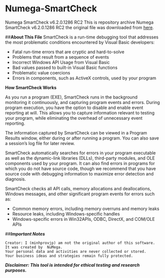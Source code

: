 # Numega-SmartCheck
Numega SmartCheck v6.2.0.1286 RC2 
This is repository archive Numega SmartCheck v6.2.0.1286 RC2 the original file was downloaded from [here](https://forum.tuts4you.com/files/file/2061-numega-smartcheck/).

##**About This File**
SmartCheck is a run-time debugging tool that addresses the most problematic conditions encountered by Visual Basic developers:

- Fatal run-time errors that are cryptic and hard-to-solve
- Problems that result from a sequence of events
- Incorrect Windows API Usage from Visual Basic
- Bad values passed to built-in Visual Basic functions
- Problematic value coercions
- Errors in components, such as ActiveX controls, used by your program

**How SmartCheck Works**

As you run a program (EXE), SmartCheck runs in the background monitoring it continuously, and capturing program events and errors. During program execution, you have the option to disable and enable event reporting at will. This allows you to capture information relevant to testing your program, while eliminating the overhead of unnecessary event reporting.

The information captured by SmartCheck can be viewed in a Program Results window, either during or after running a program. You can also save a session’s log file for later review.

SmartCheck automatically searches for errors in your program executable as well as the dynamic-link libraries (DLLs), third-party modules, and OLE components used by your program. It can also find errors in programs for which you do not have source code, though we recommend that you have source code with debugging information to maximize error detection and diagnosis.

SmartCheck checks all API calls, memory allocations and deallocations, Windows messages, and other significant program events for errors such as: 

- Common memory errors, including memory overruns and memory leaks
- Resource leaks, including Windows-specific handles
- Windows-specific errors in Win32APIs, ODBC, DirectX, and COM/OLE APIs 

##***Important Notes***

    Creator: I (minhprovjp) am not the original author of this software. It was created by 	NuMega.
    Your personal data and activities are never collected or stored.
    Your business ideas and strategies remain fully protected.

***Disclaimer: This tool is intended for ethical testing and research purposes.***
